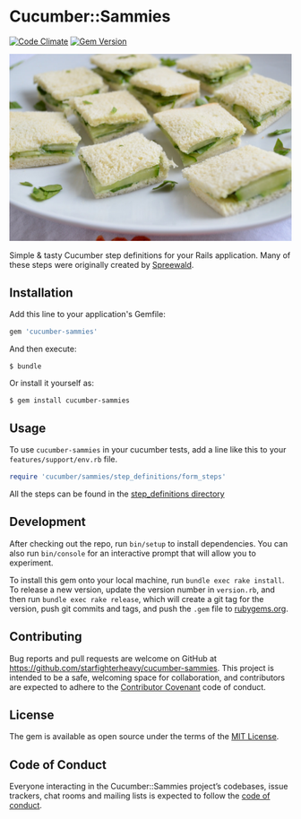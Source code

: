 # Cucumber::Sammies

[![Code Climate](https://codeclimate.com/github/starfighterheavy/cucumber-sammies/badges/gpa.svg)](https://codeclimate.com/github/starfighterheavy/cucumber-sammies)
[![Gem Version](https://badge.fury.io/rb/cucumber-sammies.svg)](https://badge.fury.io/rb/cucumber-sammies)

![Cucumber Sandwhiches](./sammies.jpg)

Simple & tasty Cucumber step definitions for your Rails application. Many of these steps were originally created by [Spreewald](https://github.com/makandra/spreewald).

## Installation

Add this line to your application's Gemfile:

```ruby
gem 'cucumber-sammies'
```

And then execute:

    $ bundle

Or install it yourself as:

    $ gem install cucumber-sammies

## Usage

To use `cucumber-sammies` in your cucumber tests, add a line like this to your `features/support/env.rb` file.

```ruby
require 'cucumber/sammies/step_definitions/form_steps'
```

All the steps can be found in the [step_definitions directory](https://github.com/starfighterheavy/cucumber-sammies/tree/master/lib/cucumber/sammies/step_definitions)

## Development

After checking out the repo, run `bin/setup` to install dependencies. You can also run `bin/console` for an interactive prompt that will allow you to experiment.

To install this gem onto your local machine, run `bundle exec rake install`. To release a new version, update the version number in `version.rb`, and then run `bundle exec rake release`, which will create a git tag for the version, push git commits and tags, and push the `.gem` file to [rubygems.org](https://rubygems.org).

## Contributing

Bug reports and pull requests are welcome on GitHub at https://github.com/starfighterheavy/cucumber-sammies. This project is intended to be a safe, welcoming space for collaboration, and contributors are expected to adhere to the [Contributor Covenant](http://contributor-covenant.org) code of conduct.

## License

The gem is available as open source under the terms of the [MIT License](https://opensource.org/licenses/MIT).

## Code of Conduct

Everyone interacting in the Cucumber::Sammies project’s codebases, issue trackers, chat rooms and mailing lists is expected to follow the [code of conduct](https://github.com/starfighterheavy/cucumber-sammies/blob/master/CODE_OF_CONDUCT.md).
